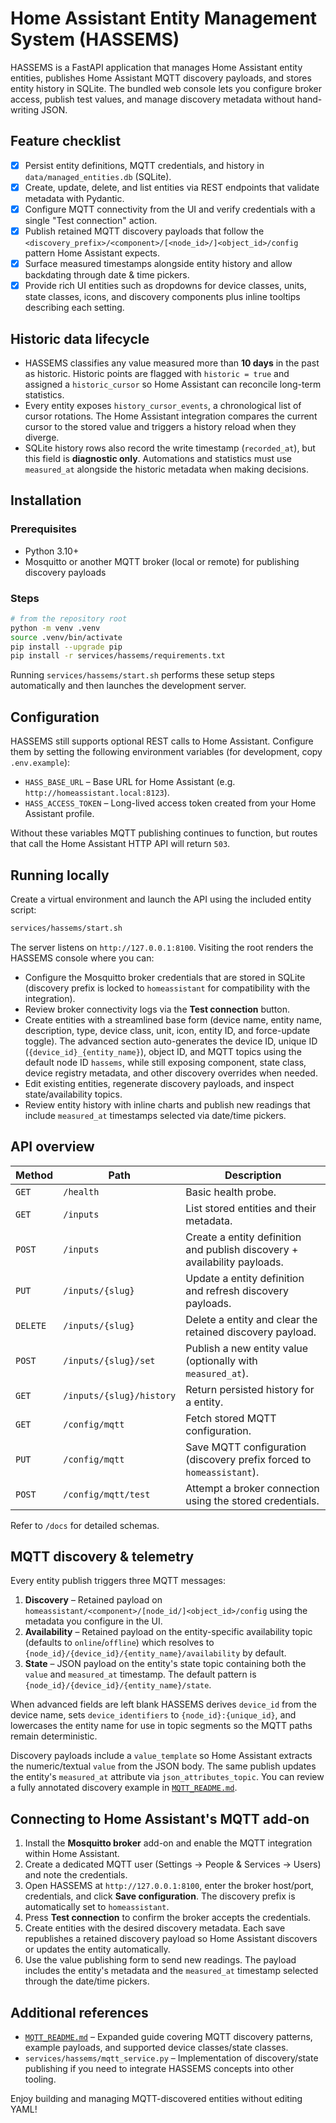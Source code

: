 # Home Assistant Entity Management System (HASSEMS)

HASSEMS is a FastAPI application that manages Home Assistant entity entities, publishes Home
Assistant MQTT discovery payloads, and stores entity history in SQLite. The bundled web console lets
you configure broker access, publish test values, and manage discovery metadata without hand-writing
JSON.

## Feature checklist

- [x] Persist entity definitions, MQTT credentials, and history in `data/managed_entities.db` (SQLite).
- [x] Create, update, delete, and list entities via REST endpoints that validate metadata with Pydantic.
- [x] Configure MQTT connectivity from the UI and verify credentials with a single "Test connection"
      action.
- [x] Publish retained MQTT discovery payloads that follow the
      `<discovery_prefix>/<component>/[<node_id>/]<object_id>/config` pattern Home Assistant expects.
- [x] Surface measured timestamps alongside entity history and allow backdating through date & time
      pickers.
- [x] Provide rich UI entities such as dropdowns for device classes, units, state classes, icons, and
      discovery components plus inline tooltips describing each setting.

## Historic data lifecycle

- HASSEMS classifies any value measured more than **10 days** in the past as historic. Historic points
  are flagged with `historic = true` and assigned a `historic_cursor` so Home Assistant can reconcile
  long-term statistics.
- Every entity exposes `history_cursor_events`, a chronological list of cursor rotations. The Home
  Assistant integration compares the current cursor to the stored value and triggers a history reload
  when they diverge.
- SQLite history rows also record the write timestamp (`recorded_at`), but this field is **diagnostic
  only**. Automations and statistics must use `measured_at` alongside the historic metadata when
  making decisions.

## Installation

### Prerequisites

- Python 3.10+
- Mosquitto or another MQTT broker (local or remote) for publishing discovery payloads

### Steps

```bash
# from the repository root
python -m venv .venv
source .venv/bin/activate
pip install --upgrade pip
pip install -r services/hassems/requirements.txt
```

Running `services/hassems/start.sh` performs these setup steps automatically and then launches the
development server.

## Configuration

HASSEMS still supports optional REST calls to Home Assistant. Configure them by setting the following
environment variables (for development, copy `.env.example`):

- `HASS_BASE_URL` – Base URL for Home Assistant (e.g. `http://homeassistant.local:8123`).
- `HASS_ACCESS_TOKEN` – Long-lived access token created from your Home Assistant profile.

Without these variables MQTT publishing continues to function, but routes that call the Home
Assistant HTTP API will return `503`.

## Running locally

Create a virtual environment and launch the API using the included entity script:

```bash
services/hassems/start.sh
```

The server listens on `http://127.0.0.1:8100`. Visiting the root renders the HASSEMS console where
you can:

- Configure the Mosquitto broker credentials that are stored in SQLite (discovery prefix is locked to
  `homeassistant` for compatibility with the integration).
- Review broker connectivity logs via the **Test connection** button.
- Create entities with a streamlined base form (device name, entity name, description, type, device
  class, unit, icon, entity ID, and force-update toggle). The advanced section auto-generates the
  device ID, unique ID (`{device_id}_{entity_name}`), object ID, and MQTT topics using the default node
  ID `hassems`, while still exposing component, state class, device registry metadata, and other
  discovery overrides when needed.
- Edit existing entities, regenerate discovery payloads, and inspect state/availability topics.
- Review entity history with inline charts and publish new readings that include `measured_at`
  timestamps selected via date/time pickers.

## API overview

| Method | Path | Description |
| ------ | ---- | ----------- |
| `GET`  | `/health` | Basic health probe. |
| `GET`  | `/inputs` | List stored entities and their metadata. |
| `POST` | `/inputs` | Create a entity definition and publish discovery + availability payloads. |
| `PUT`  | `/inputs/{slug}` | Update a entity definition and refresh discovery payloads. |
| `DELETE` | `/inputs/{slug}` | Delete a entity and clear the retained discovery payload. |
| `POST` | `/inputs/{slug}/set` | Publish a new entity value (optionally with `measured_at`). |
| `GET`  | `/inputs/{slug}/history` | Return persisted history for a entity. |
| `GET`  | `/config/mqtt` | Fetch stored MQTT configuration. |
| `PUT`  | `/config/mqtt` | Save MQTT configuration (discovery prefix forced to `homeassistant`). |
| `POST` | `/config/mqtt/test` | Attempt a broker connection using the stored credentials. |

Refer to `/docs` for detailed schemas.

## MQTT discovery & telemetry

Every entity publish triggers three MQTT messages:

1. **Discovery** – Retained payload on
   `homeassistant/<component>/[node_id/]<object_id>/config` using the metadata you configure in the UI.
2. **Availability** – Retained payload on the entity-specific availability topic (defaults to
   `online`/`offline`) which resolves to `{node_id}/{device_id}/{entity_name}/availability` by default.
3. **State** – JSON payload on the entity's state topic containing both the `value` and
   `measured_at` timestamp. The default pattern is `{node_id}/{device_id}/{entity_name}/state`.

When advanced fields are left blank HASSEMS derives `device_id` from the device name, sets
`device_identifiers` to `{node_id}:{unique_id}`, and lowercases the entity name for use in topic
segments so the MQTT paths remain deterministic.

Discovery payloads include a `value_template` so Home Assistant extracts the numeric/textual `value`
from the JSON body. The same publish updates the entity's `measured_at` attribute via
`json_attributes_topic`. You can review a fully annotated discovery example in
[`MQTT_README.md`](./MQTT_README.md).

## Connecting to Home Assistant's MQTT add-on

1. Install the **Mosquitto broker** add-on and enable the MQTT integration within Home Assistant.
2. Create a dedicated MQTT user (Settings → People & Services → Users) and note the credentials.
3. Open HASSEMS at `http://127.0.0.1:8100`, enter the broker host/port, credentials, and click **Save
   configuration**. The discovery prefix is automatically set to `homeassistant`.
4. Press **Test connection** to confirm the broker accepts the credentials.
5. Create entities with the desired discovery metadata. Each save republishes a retained discovery
   payload so Home Assistant discovers or updates the entity automatically.
6. Use the value publishing form to send new readings. The payload includes the entity's metadata and
   the `measured_at` timestamp selected through the date/time pickers.

## Additional references

- [`MQTT_README.md`](./MQTT_README.md) – Expanded guide covering MQTT discovery patterns, example
  payloads, and supported device classes/state classes.
- `services/hassems/mqtt_service.py` – Implementation of discovery/state publishing if you
  need to integrate HASSEMS concepts into other tooling.

Enjoy building and managing MQTT-discovered entities without editing YAML!
